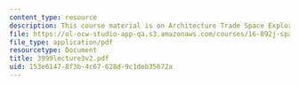 ```yaml
---
content_type: resource
description: This course material is on Architecture Trade Space Exploration.
file: https://ol-ocw-studio-app-qa.s3.amazonaws.com/courses/16-892j-space-system-architecture-and-design-fall-2004/153e61478f3b4c67628d9c1deb35672a_3999lecture3v2.pdf
file_type: application/pdf
resourcetype: Document
title: 3999lecture3v2.pdf
uid: 153e6147-8f3b-4c67-628d-9c1deb35672a
---
```

